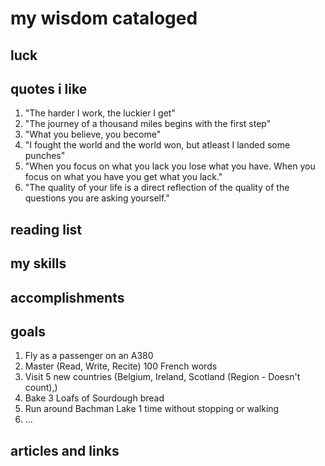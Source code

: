 # my wisdom cataloged

## luck


## quotes i like

1. "The harder I work, the luckier I get"
2. "The journey of a thousand miles begins with the first step"
3. "What you believe, you become"
4. "I fought the world and the world won, but atleast I landed some punches"
5. "When you focus on what you lack you lose what you have. When you focus on what you have you get what you lack."
6. "The quality of your life is a direct reflection of the quality of the questions you are asking yourself."

## reading list

## my skills

## accomplishments

## goals

1. Fly as a passenger on an A380
2. Master (Read, Write, Recite) 100 French words
3. Visit 5 new countries (Belgium, Ireland, Scotland (Region - Doesn't count),)
4. Bake 3 Loafs of Sourdough bread
5. Run around Bachman Lake 1 time without stopping or walking
6. ...

## articles and links

